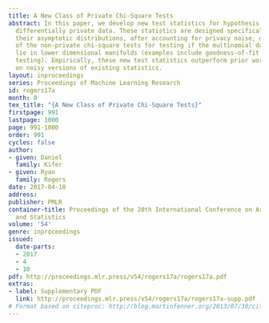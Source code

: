 ```yaml
---
title: A New Class of Private Chi-Square Tests
abstract: In this paper, we develop new test statistics for hypothesis testing over
  differentially private data. These statistics are designed specifically so that
  their asymptotic distributions, after accounting for privacy noise, match the asymptotics
  of the non-private chi-square tests for testing if the multinomial data parameters
  lie in lower dimensional manifolds (examples include goodness-of-fit and independence
  testing). Empirically, these new test statistics outperform prior work, which focused
  on noisy versions of existing statistics.
layout: inproceedings
series: Proceedings of Machine Learning Research
id: rogers17a
month: 0
tex_title: "{A New Class of Private Chi-Square Tests}"
firstpage: 991
lastpage: 1000
page: 991-1000
order: 991
cycles: false
author:
- given: Daniel
  family: Kifer
- given: Ryan
  family: Rogers
date: 2017-04-10
address: 
publisher: PMLR
container-title: Proceedings of the 20th International Conference on Artificial Intelligence
  and Statistics
volume: '54'
genre: inproceedings
issued:
  date-parts:
  - 2017
  - 4
  - 10
pdf: http://proceedings.mlr.press/v54/rogers17a/rogers17a.pdf
extras:
- label: Supplementary PDF
  link: http://proceedings.mlr.press/v54/rogers17a/rogers17a-supp.pdf
# Format based on citeproc: http://blog.martinfenner.org/2013/07/30/citeproc-yaml-for-bibliographies/
---
```

